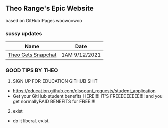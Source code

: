 ## Theo Range's Epic Website

based on GitHub Pages woowoowoo

### sussy updates

Name | Date
------------ | -------------
[Theo Gets Snapchat](https://theorangeexists.me/updates/snapchat) | 1AM 9/12/2021

### GOOD TIPS BY THEO

1. SIGN UP FOR EDUCATION GITHUB SHIT
- https://education.github.com/discount_requests/student_application
- Get your GitHub student benefits HERE!!!! IT'S FREEEEEEEEE!!!! and you get normallyPAID BENEFITS for FREE!!!!
2. exist
- do it liberal. exist.
